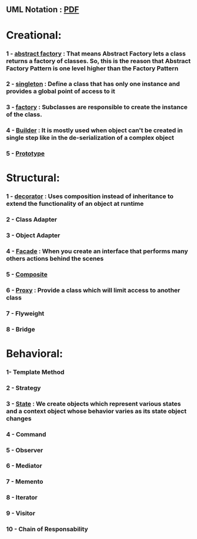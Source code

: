 ## UML Notation : [PDF](https://github.com/antosoa/design-pattern/blob/master/DesignPattern/Untitled%20Diagram.pdf) 


# Creational: 

### 1 - [abstract factory](https://github.com/antosoa/design-pattern/tree/master/DesignPattern/src/abstractfactorydesign) : That means Abstract Factory lets a class returns a factory of classes. So, this is the reason that Abstract Factory Pattern is one level higher than the Factory Pattern
### 2 - [singleton](https://github.com/antosoa/design-pattern/tree/master/DesignPattern/src/singleton) : Define a class that has only one instance and provides a global point of access to it
### 3 - [factory](https://github.com/antosoa/design-pattern/tree/master/DesignPattern/src/factory) : Subclasses are responsible to create the instance of the class.
### 4 - [Builder](https://github.com/antosoa/design-pattern/tree/master/DesignPattern/src/builder) : It is mostly used when object can't be created in single step like in the de-serialization of a complex object
### 5 - [Prototype](https://github.com/antosoa/design-pattern/tree/master/DesignPattern/src/prototype)

# Structural:

### 1 - [decorator](https://github.com/antosoa/design-pattern/tree/master/DesignPattern/src/decorator) : Uses composition instead of inheritance to extend the functionality of an object at runtime
### 2 - Class Adapter 
### 3 - Object Adapter
### 4 - [Facade](https://github.com/antosoa/design-pattern/tree/master/DesignPattern/src/facade) : When you create an interface that performs many others actions behind the scenes
### 5 - [Composite](https://github.com/antosoa/design-pattern/tree/master/DesignPattern/src/composite)
### 6 - [Proxy](https://github.com/antosoa/design-pattern/tree/master/DesignPattern/src/proxy) : Provide a class which will limit access to another class
### 7 - Flyweight  
### 8 - Bridge  

# Behavioral: 

###  1- Template Method 
###  2 - Strategy 
###  3 - [State](https://github.com/antosoa/design-pattern/tree/master/DesignPattern/src/state) : We create objects which represent various states and a context object whose behavior varies as its state object changes
###  4 - Command  
###  5 - Observer 
###  6 - Mediator 
###  7 - Memento 
###  8 - Iterator
###  9 - Visitor
###  10 - Chain of Responsability
